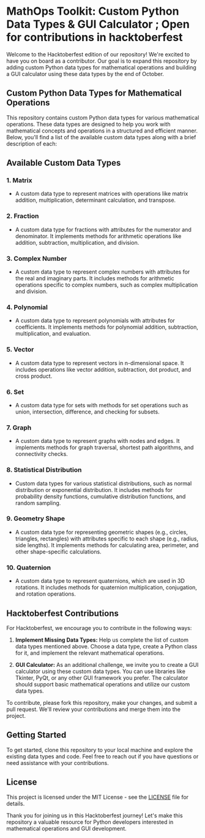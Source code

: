 # MathOps Toolkit: Custom Python Data Types & GUI Calculator ; Open for contributions in hacktoberfest

Welcome to the Hacktoberfest edition of our repository! We're excited to have you on board as a contributor. Our goal is to expand this repository by adding custom Python data types for mathematical operations and building a GUI calculator using these data types by the end of October.

## Custom Python Data Types for Mathematical Operations

This repository contains custom Python data types for various mathematical operations. These data types are designed to help you work with mathematical concepts and operations in a structured and efficient manner. Below, you'll find a list of the available custom data types along with a brief description of each:

## Available Custom Data Types

### 1. Matrix
- A custom data type to represent matrices with operations like matrix addition, multiplication, determinant calculation, and transpose.

### 2. Fraction
- A custom data type for fractions with attributes for the numerator and denominator. It implements methods for arithmetic operations like addition, subtraction, multiplication, and division.

### 3. Complex Number
- A custom data type to represent complex numbers with attributes for the real and imaginary parts. It includes methods for arithmetic operations specific to complex numbers, such as complex multiplication and division.

### 4. Polynomial
- A custom data type to represent polynomials with attributes for coefficients. It implements methods for polynomial addition, subtraction, multiplication, and evaluation.

### 5. Vector
- A custom data type to represent vectors in n-dimensional space. It includes operations like vector addition, subtraction, dot product, and cross product.

### 6. Set
- A custom data type for sets with methods for set operations such as union, intersection, difference, and checking for subsets.

### 7. Graph
- A custom data type to represent graphs with nodes and edges. It implements methods for graph traversal, shortest path algorithms, and connectivity checks.

### 8. Statistical Distribution
- Custom data types for various statistical distributions, such as normal distribution or exponential distribution. It includes methods for probability density functions, cumulative distribution functions, and random sampling.

### 9. Geometry Shape
- A custom data type for representing geometric shapes (e.g., circles, triangles, rectangles) with attributes specific to each shape (e.g., radius, side lengths). It implements methods for calculating area, perimeter, and other shape-specific calculations.

### 10. Quaternion
- A custom data type to represent quaternions, which are used in 3D rotations. It includes methods for quaternion multiplication, conjugation, and rotation operations.

## Hacktoberfest Contributions

For Hacktoberfest, we encourage you to contribute in the following ways:

1. **Implement Missing Data Types:** Help us complete the list of custom data types mentioned above. Choose a data type, create a Python class for it, and implement the relevant mathematical operations.

2. **GUI Calculator:** As an additional challenge, we invite you to create a GUI calculator using these custom data types. You can use libraries like Tkinter, PyQt, or any other GUI framework you prefer. The calculator should support basic mathematical operations and utilize our custom data types.

To contribute, please fork this repository, make your changes, and submit a pull request. We'll review your contributions and merge them into the project.

## Getting Started

To get started, clone this repository to your local machine and explore the existing data types and code. Feel free to reach out if you have questions or need assistance with your contributions.

## License

This project is licensed under the MIT License - see the [LICENSE](LICENSE) file for details.

Thank you for joining us in this Hacktoberfest journey! Let's make this repository a valuable resource for Python developers interested in mathematical operations and GUI development.
